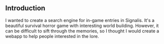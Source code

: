 ## Introduction

I wanted to create a search engine for in-game entries in Signalis. It's a beautiful survival horror game with interesting world building. However, it can be difficult to sift through the memories, so I thought I would create a webapp to help people interested in the lore.


